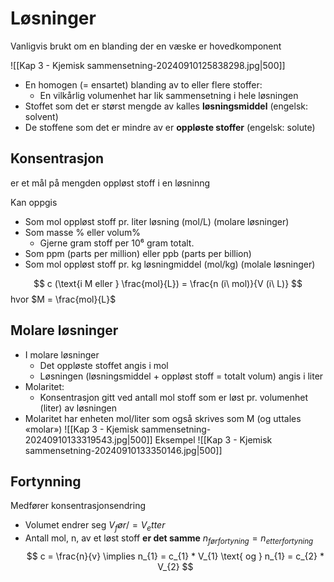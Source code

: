 # Løsninger
Vanligvis brukt om en blanding der en væske er hovedkomponent

![[Kap 3 - Kjemisk sammensetning-20240910125838298.jpg|500]]

- En homogen (= ensartet) blanding av to eller flere stoffer:
	- En vilkårlig volumenhet har lik sammensetning i hele løsningen
- Stoffet som det er størst mengde av kalles **løsningsmiddel**  (engelsk: solvent)
- De stoffene som det er mindre av er **oppløste stoffer**  (engelsk: solute)

## Konsentrasjon
er et mål på mengden oppløst stoff i en løsninng

Kan oppgis 
- Som mol oppløst stoff pr. liter løsning (mol/L) (molare løsninger)
- Som masse % eller volum%
	- Gjerne gram stoff per 10⁶ gram totalt.
- Som ppm (parts per million) eller ppb (parts per billion)
- Som mol oppløst stoff pr. kg løsningmiddel (mol/kg) (molale løsninger)

$$
c (\text{i M eller } \frac{mol}{L}) = \frac{n (i\ mol)}{V (i\ L)}
$$
hvor $M = \frac{mol}{L}$

## Molare løsninger
- I molare løsninger
	- Det oppløste stoffet angis i mol
	- Løsningen (løsningsmiddel + oppløst stoff = totalt volum) angis i liter
- Molaritet:
	- Konsentrasjon gitt ved antall mol stoff som er løst pr. volumenhet (liter) av løsningen
- Molaritet har enheten mol/liter som også skrives som M (og uttales «molar»)
![[Kap 3 - Kjemisk sammensetning-20240910133319543.jpg|500]]
Eksempel
![[Kap 3 - Kjemisk sammensetning-20240910133350146.jpg|500]]


## Fortynning
Medfører konsentrasjonsendring
- Volumet endrer seg $V_før /= V_etter$
- Antall mol, n, av et løst stoff **er det samme** $n_{før fortyning} = n_{etter fortyning}$
$$
c = \frac{n}{v} \implies n_{1} = c_{1} * V_{1} \text{   og    } n_{1} = c_{2} * V_{2}
$$

